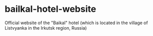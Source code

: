 # bailkal-hotel-website
Official website of the "Baikal" hotel (which is located in the village of Listvyanka in the Irkutsk region, Russia)
